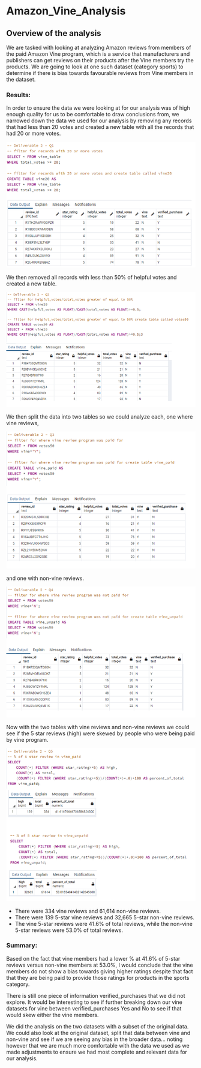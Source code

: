 # Amazon_Vine_Analysis

## Overview of the analysis
We are tasked with looking at analyzing Amazon reviews from members of the paid Amazon Vine program, which is a service that manufacturers and publishers can get reviews on their products after the Vine members try the products.  We are going to look at one such dataset (category sports) to determine if there is bias towards favourable reviews from Vine members in the dataset.

### Results:
In order to ensure the data we were looking at for our analysis was of high enough quality for us to be comfortable to draw conclusions from, we narrowed down the data we used for our analysis by removing any records that had less than 20 votes and created a new table with all the records that had 20 or more votes.

![20 votes and up](https://github.com/tessiertodd/Amazon_Vine_Analysis/blob/main/images/Deliverable%202%20-%20Q1.png)

We then removed all records with less than 50% of helpful votes and created a new table.

![50% helpful votes](https://github.com/tessiertodd/Amazon_Vine_Analysis/blob/main/images/Deliverable%202%20-%20Q2.png)

We then split the data into two tables so we could analyze each, one where vine reviews,

![Vine paid](https://github.com/tessiertodd/Amazon_Vine_Analysis/blob/main/images/Deliverable%202%20-%20Q3.png)

and one with non-vine reviews.

![Vine not paid](https://github.com/tessiertodd/Amazon_Vine_Analysis/blob/main/images/Deliverable%202%20-%20Q4.png)

Now with the two tables with vine reviews and non-vine reviews we could see if the 5 star reviews (high) were skewed by people who were being paid by vine program.

![Vine and non-vine analysis](https://github.com/tessiertodd/Amazon_Vine_Analysis/blob/main/images/Deliverable%202%20-%20Q5.png)

- There were 334 vine reviews and 61,614 non-vine reviews.
- There were 139 5-star vine reviews and 32,665 5-star non-vine reviews.
- The vine 5-star reviews were 41.6% of total reviews, while the non-vine 5-star reviews were 53.0% of total reviews. 


### Summary:
Based on the fact that vine members had a lower % at 41.6% of 5-star reviews versus non-vine members at 53.0%, I would conclude that the vine members do not show a bias towards giving higher ratings despite that fact that they are being paid to provide those ratings for products in the sports category.

There is still one piece of information verified_purchases that we did not explore. It would be interesting to see if further breaking down our vine datasets for vine between verified_purchases Yes and No to see if that would skew either the vine members.

We did the analysis on the two datasets with a subset of the original data.  We could also look at the original dataset, split that data between vine and non-vine and see if we are seeing any bias in the broader data... noting however that we are much more comfortable with the data we used as we made adjustments to ensure we had most complete and relevant data for our analysis.





